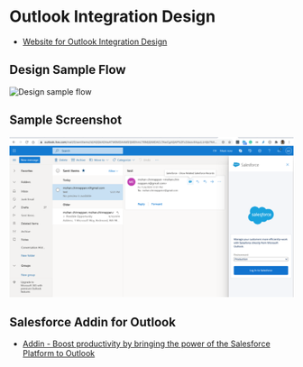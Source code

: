 # Outlook Integration Design

- [Website for Outlook Integration Design](https://www.salesforce-email.com/)

## Design Sample Flow 
![Design sample flow](img/oi-1.gif) 

## Sample Screenshot
![Sample Screenshot](img/s-oi-1.png)

## Salesforce Addin for Outlook
- [Addin - Boost productivity by bringing the power of the Salesforce Platform to Outlook](https://appsource.microsoft.com/en-us/product/office/WA104379334?tab=Overview)

